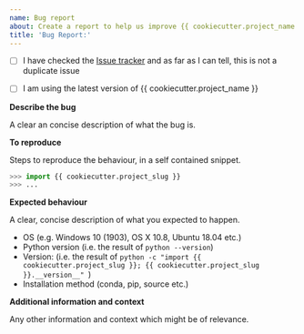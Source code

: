 ```yaml
---
name: Bug report
about: Create a report to help us improve {{ cookiecutter.project_name }}
title: 'Bug Report:'
---
```


- [ ] I have checked the [Issue tracker](../issues) and as far as I can tell, this is not a duplicate issue
- [ ] I am using the latest version of {{ cookiecutter.project_name }}


**Describe the bug**

A clear an concise description of what the bug is.


**To reproduce**

Steps to reproduce the behaviour, in a self contained snippet.

```python
>>> import {{ cookiecutter.project_slug }}
>>> ...
```


**Expected behaviour**

A clear, concise description of what you expected to happen.

- OS (e.g. Windows 10 (1903), OS X 10.8, Ubuntu 18.04 etc.)
- Python version (i.e. the result of `python --version`)
- Version: (i.e. the result of `python -c "import {{ cookiecutter.project_slug }}; {{ cookiecutter.project_slug }}.__version__" `)
- Installation method (conda, pip, source etc.)


**Additional information and context**

Any other information and context which might be of relevance.

